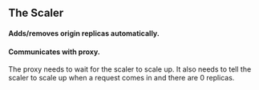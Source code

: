 ## The Scaler

#### Adds/removes origin replicas automatically.

#### Communicates with proxy.

<aside class="notes">
The proxy needs to wait for the scaler to scale up. It also needs to tell the scaler to scale up when a request comes in and there are 0 replicas.
</aside>
